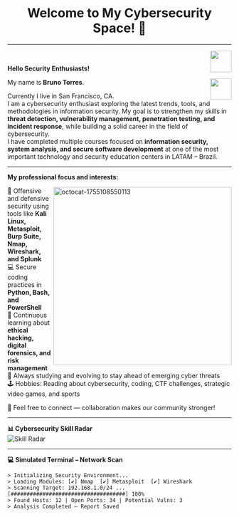 <h1 align="center"> Welcome to My Cybersecurity Space! 🔐 </h1>
<hr />
<a href="https://github.com/Brunin-TI" target="_blank">
  <img align="right" src="https://cdn.iconscout.com/icon/free/png-256/github-108-438008.png" width="48px" height="48px">
</a><br />

<p align="left"> 
  <b>Hello Security Enthusiasts!</b>
</p>
<a href="https://www.linkedin.com/in/bruno-torres-araujo-success/" target="_blank">
  <img align="right" src="https://i.ibb.co/Kx2GSrT/linkedin.png" width="48px" height="48px">
</a>

My name is <b>Bruno Torres</b>.
</p>
<p align="left">
Currently I live in San Francisco, CA.<br />
I am a cybersecurity enthusiast exploring the latest trends, tools, and methodologies in information security. My goal is to strengthen my skills in <b>threat detection, vulnerability management, penetration testing, and incident response</b>, while building a solid career in the field of cybersecurity.<br/>
I have completed multiple courses focused on <b>information security, system analysis, and secure software development</b> at one of the most important technology and security education centers in LATAM – Brazil.
</p>

---

**My professional focus and interests:**

<img  align="right" width="400" height="400" alt="octocat-1755108550113" src="https://github.com/user-attachments/assets/ff10f8cd-76e0-4f75-8532-bcb22a87ab2f" />


🔐 Offensive and defensive security using tools like **Kali Linux, Metasploit, Burp Suite, Nmap, Wireshark, and Splunk**  
💻 Secure coding practices in **Python, Bash, and PowerShell**  
📡 Continuous learning about **ethical hacking, digital forensics, and risk management**  
🎯 Always studying and evolving to stay ahead of emerging cyber threats  
🕹 Hobbies: Reading about cybersecurity, coding, CTF challenges, strategic video games, and sports  

💬 Feel free to connect — collaboration makes our community stronger!  

---

**📊 Cybersecurity Skill Radar**  
![Skill Radar](https://github-readme-stats.vercel.app/api?username=Brunin-TI&show_icons=true&theme=tokyonight&count_private=true)

---

**💻 Simulated Terminal – Network Scan**
```ascii
> Initializing Security Environment...
> Loading Modules: [✔] Nmap  [✔] Metasploit  [✔] Wireshark
> Scanning Target: 192.168.1.0/24 ...
[####################################] 100%
> Found Hosts: 12 | Open Ports: 34 | Potential Vulns: 3
> Analysis Completed — Report Saved
